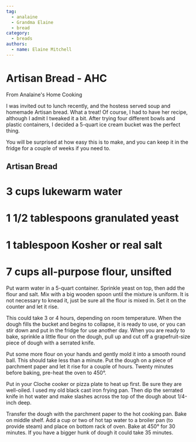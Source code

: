```yaml
---
tag:
  - analaine
  - Grandma Elaine
  - bread
category:
  - breads
authors:
  - name: Elaine Mitchell
---
```


# Artisan Bread - AHC
From Analaine's Home Cooking

I was invited out to lunch recently, and the hostess served soup and homemade Artisan bread.
What a treat! Of course, I had to have her recipe, although I admit I tweaked it a bit.
After trying four different bowls and plastic containers, I decided a 5-quart ice cream bucket
was the perfect thing.

You will be surprised at how easy this is to make, and you can keep it in the fridge for a couple
of weeks if you need to.

## Artisan Bread
# 3 cups lukewarm water
# 1 1/2 tablespoons granulated yeast
# 1 tablespoon Kosher or real salt
# 7 cups all-purpose flour, unsifted

Put warm water in a 5-quart container. Sprinkle yeast on top, then add the flour and salt. Mix
with a big wooden spoon until the mixture is uniform. It is not necessary to knead it, just be
sure all the flour is mixed in. Set it on the counter and let it rise.

This could take 3 or 4 hours, depending on room temperature. When the dough fills the bucket
and begins to collapse, it is ready to use, or you can stir down and put in the fridge for use
another day. When you are ready to bake, sprinkle a little flour on the dough, pull up and cut off
a grapefruit-size piece of dough with a serrated knife.

Put some more flour on your hands and gently mold it into a smooth round ball. This should
take less than a minute. Put the dough on a piece of parchment paper and let it rise for a couple
of hours. Twenty minutes before baking, pre-heat the oven to 450°.

Put in your Cloche cooker or pizza plate to heat up first. Be sure they are well-oiled. I used my
old black cast iron frying pan. Then dip the serrated knife in hot water and make slashes across
the top of the dough about 1/4-inch deep.

Transfer the dough with the parchment paper to the hot cooking pan. Bake on middle shelf. Add
a cup or two of hot tap water to a broiler pan (to provide steam) and place on bottom rack of
oven. Bake at 450° for 30 minutes. If you have a bigger hunk of dough it could take 35 minutes.